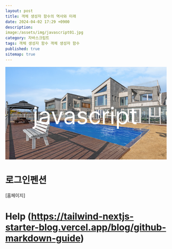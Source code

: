 ```yaml
---
layout: post
title: 객체 생성자 함수의 역사와 미래
date: 2024-04-02 17:29 +0900
description: 
image:/assets/img/javascript01.jpg
category: 자바스크립트
tags: 객체 생성자 함수 객체 생성자 함수
published: true
sitemap: true
---
```


![이미지](/assets/img/javascript01.jpg)

# 로그인펜션
[홈페이지]











# Help (https://tailwind-nextjs-starter-blog.vercel.app/blog/github-markdown-guide)